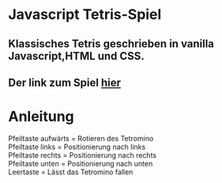 # Javascript Tetris-Spiel 
## Klassisches Tetris geschrieben in vanilla Javascript,HTML und CSS. 
## Der link zum Spiel <a href="https://davidkitz.github.io/Tetris/">hier</a>
# Anleitung
 Pfeiltaste aufwärts = Rotieren des Tetromino <br>
 Pfeiltaste links = Positionierung nach links <br>
 Pfeiltaste rechts = Positionierung nach rechts <br>
 Pfeiltaste unten = Positionierung nach unten <br>
 Leertaste = Lässt das Tetromino fallen <br>

